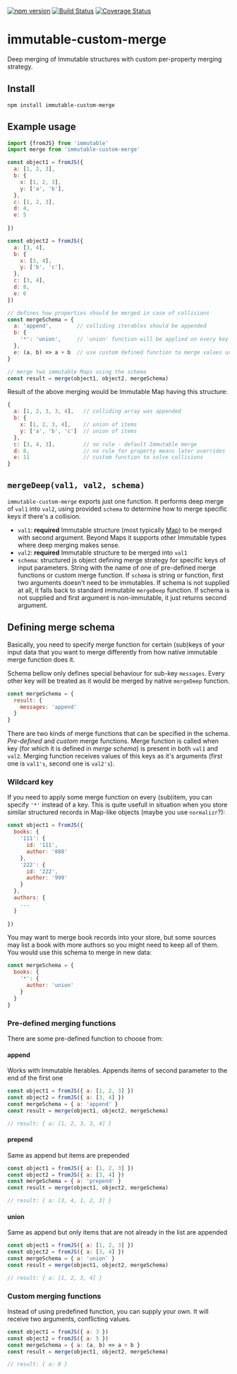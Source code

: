 [![npm version](https://badge.fury.io/js/immutable-custom-merge.svg)](https://badge.fury.io/js/immutable-custom-merge)
[![Build Status](https://travis-ci.org/ruzicka/immutable-custom-merge.svg?branch=master)](https://travis-ci.org/ruzicka/immutable-custom-merge)
[![Coverage Status](https://coveralls.io/repos/github/ruzicka/immutable-custom-merge/badge.svg?branch=master)](https://coveralls.io/github/ruzicka/immutable-custom-merge?branch=master)

# immutable-custom-merge

Deep merging of Immutable structures with custom per-property merging strategy.

## Install

```
npm install immutable-custom-merge
```


## Example usage
```javascript
import {fromJS} from 'immutable'
import merge from 'immutable-custom-merge'

const object1 = fromJS({
  a: [1, 2, 3],
  b: {
    x: [1, 2, 3],
    y: ['a', 'b'],
  },
  c: [1, 2, 3],
  d: 4,
  e: 5
  
})

const object2 = fromJS({
  a: [3, 4],
  b: {
    x: [3, 4],
    y: ['b', 'c'],
  },
  c: [3, 4],
  d: 8,
  e: 6
})

// defines how properties should be merged in case of collisions
const mergeSchema = {
  a: 'append',        // colliding iterables should be appended
  b: {
    '*': 'union',     // 'union' function will be applied on every key under `b`
  },
  e: (a, b) => a + b  // use custom defined function to merge values under this key
}

// merge two immutable Maps using the schema
const result = merge(object1, object2, mergeSchema)
```

Result of the above merging would be Immutable Map having this structure:

```javascript
{
  a: [1, 2, 3, 3, 4],   // colliding array was appended
  b: {
    x: [1, 2, 3, 4],    // union of items
    y: ['a', 'b', 'c']  // union of items
  },
  c: [3, 4, 3],         // no rule - default Immutable merge
  d: 8,                 // no rule for property means later overrides former
  e: 11                 // custom function to solve collisions
}
```

## `mergeDeep(val1, val2, schema)`

`immutable-custom-merge` exports just one function. It performs deep merge of `val1` into `val2`, using provided `schema` to determine how to
merge specific keys if there's a collision.

* `val1`: **required** Immutable structure (most typically 
[Map](https://facebook.github.io/immutable-js/docs/#/Map)) to be merged with 
second argument. Beyond Maps it supports other Immutable types where deep 
merging makes sense.
* `val2`: **required** Immutable structure to be merged into `val1`
* `schema`: structured js object defining merge strategy for specific keys 
of input parameters. String with the name of one of pre-defined merge 
functions or custom merge function. If `schema` is string or function, 
first two arguments doesn't need to be immutables. If schema is not supplied
at all, it falls back to standard immutable `mergeDeep` function. 
If schema is not supplied and first argument is non-immutable, it just
returns second argument.   

## Defining merge schema

Basically, you need to specify merge function for certain (sub)keys of your input
data that you want to merge differently from how native immutable merge function does it. 

Schema bellow only defines special behaviour for sub-key `messages`. Every other key
will be treated as it would be merged by native `mergeDeep` function.
```javascript
const mergeSchema = {
  result: {
    messages: 'append'
  } 
}
```

There are two kinds of merge functions that can be specified in the schema. _Pre-defined_ and _custom_ merge functions. 
Merge function is called when key (for which it is defined in _merge schema_) is present in both `val1`
and `val2`. Merging function receives values of this keys as it's arguments (first one is `val1's`, second one is `val2's`).
 
### Wildcard key
If you need to apply some merge function on every (sub)item, you can specify `'*'` instead of a
key. This is quite usefull in situation when you store similar structured records
in Map-like objects (maybe you use `normalizr`?): 
 
```javascript
const object1 = fromJS({
  books: {
    '111': {
      id: '111',
      author: '888' 
    },  
    '222': {
      id: '222',
      author: '999' 
    }  
  },
  authors: {
    ...
  }
  
})
```

You may want to merge book records into your store, but some sources may list a book
with more authors so you might need to keep all of them. You would use this schema
to merge in new data:

```javascript
const mergeSchema = {
  books: {
    '*': {
      author: 'union'
    }
  } 
}
```
 
### Pre-defined merging functions
There are some pre-defined function to choose from:
#### append
Works with Immutable Iterables. Appends items of second parameter to the end of the first one
```javascript
const object1 = fromJS({ a: [1, 2, 3] })
const object2 = fromJS({ a: [3, 4] })
const mergeSchema = { a: 'append' }
const result = merge(object1, object2, mergeSchema)

// result: { a: [1, 2, 3, 3, 4] }
```

#### prepend
Same as append but items are prepended
```javascript
const object1 = fromJS({ a: [1, 2, 3] })
const object2 = fromJS({ a: [3, 4] })
const mergeSchema = { a: 'prepend' }
const result = merge(object1, object2, mergeSchema)

// result: { a: [3, 4, 1, 2, 3] }
```

#### union

Same as append but only items that are not already in the list are appended
```javascript
const object1 = fromJS({ a: [1, 2, 3] })
const object2 = fromJS({ a: [3, 4] })
const mergeSchema = { a: 'union' }
const result = merge(object1, object2, mergeSchema)

// result: { a: [1, 2, 3, 4] }
```

### Custom merging functions

Instead of using predefined function, you can supply your own. It will receive two
arguments, conflicting values.

```javascript
const object1 = fromJS({ a: 3 })
const object2 = fromJS({ a: 5 })
const mergeSchema = { a: (a, b) => a + b }
const result = merge(object1, object2, mergeSchema)

// result: { a: 8 }
```
